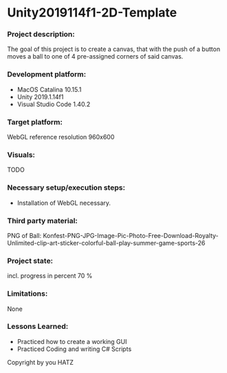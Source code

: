 # Unity2019114f1-2D-Template

### Project description: 
The goal of this project is to create a canvas, that with the push of a button moves a ball to one of 4 pre-assigned corners of said canvas. 

### Development platform: 
- MacOS Catalina 10.15.1
- Unity 2019.1.14f1
- Visual Studio Code 1.40.2

### Target platform: 
WebGL reference resolution 960x600

### Visuals: 
TODO

### Necessary setup/execution steps: 
- Installation of WebGL necessary.

### Third party material: 
PNG of Ball: Konfest-PNG-JPG-Image-Pic-Photo-Free-Download-Royalty-Unlimited-clip-art-sticker-colorful-ball-play-summer-game-sports-26

### Project state: 
incl. progress in percent
70 %

### Limitations: 
None

### Lessons Learned:
- Practiced how to create a working GUI
- Practiced Coding and writing C# Scripts 

Copyright by you HATZ